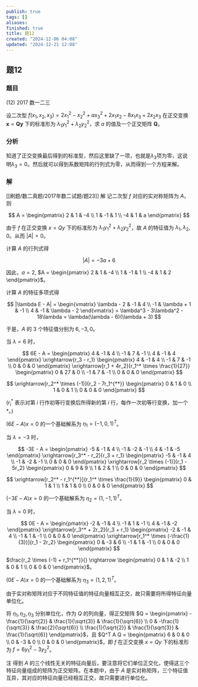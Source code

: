 ```yaml
---
publish: true
tags: []
aliases: 
finished: true
title: 题12
created: "2024-12-06 04:08"
updated: "2024-12-21 12:08"
---
```

## 题12
### 题目

(12) 2017 数一二三

设二次型 $f(x_1, x_2, x_3) = 2x_1^2 - x_2^2 + ax_3^2 + 2x_1x_2 - 8x_1x_3 + 2x_2x_3$ 在正交变换 $\mathbf{x} = \mathbf{Qy}$ 下的标准形为 $\lambda_1 y_1^2 + \lambda_2 y_2^2$，求 $a$ 的值及一个正交矩阵 $\mathbf{Q}$。

### 分析

知道了正交变换最后得到的标准型，然后这里缺了一项，也就是$\lambda_3$项为零，这说明$\lambda_3=0$。然后就可以得到系数矩阵的行列式为零，从而得到一个方程来解。

### 解
[[刷题/数二真题/2017年数二试题/题23]]
解 记二次型 $f$ 对应的实对称矩阵为 $A$，则

$$
A = \begin{pmatrix} 2 & 1 & -4 \\ 1 & -1 & 1 \\ -4 & 1 & a \end{pmatrix}
$$

由于 $f$ 在正交变换 $x = Qy$ 下的标准形为 $\lambda_1 y_1^2 + \lambda_2 y_2^2$，故 $A$ 的特征值为 $\lambda_1, \lambda_2, 0$。从而 $|A| = 0$。

计算 $A$ 的行列式得

$$
|A| = -3a + 6
$$

因此，$a = 2$, $A = \begin{pmatrix} 2 & 1 & -4 \\ 1 & -1 & 1 \\ -4 & 1 & 2 \end{pmatrix}$。

计算 $A$ 的特征多项式得

$$
|\lambda E - A| = \begin{vmatrix} \lambda - 2 & -1 & 4 \\ -1 & \lambda + 1 & -1 \\ 4 & -1 & \lambda - 2 \end{vmatrix} = \lambda^3 - 3\lambda^2 - 18\lambda = \lambda(\lambda - 6)(\lambda + 3)
$$

于是，$A$ 的 3 个特征值分别为 $6, -3, 0$。

当 $\lambda = 6$ 时，

$$
6E - A = \begin{pmatrix} 4 & -1 & 4 \\ -1 & 7 & -1 \\ 4 & -1 & 4 \end{pmatrix} \xrightarrow{r_3 - r_1} \begin{pmatrix} 4 & -1 & 4 \\ -1 & 7 & -1 \\ 0 & 0 & 0 \end{pmatrix} \xrightarrow[r_1 + 4r_2]{r_1^* \times \frac{1}{27}} \begin{pmatrix} 0 & 27 & 0 \\ -1 & 7 & -1 \\ 0 & 0 & 0 \end{pmatrix}
$$

$$
\xrightarrow[r_2^* \times (-1)]{r_2 - 7r_1^{**}} \begin{pmatrix} 0 & 1 & 0 \\ 1 & 0 & 1 \\ 0 & 0 & 0 \end{pmatrix}
$$

$(r_i^*$ 表示对第 $i$ 行作初等行变换后所得新的第 $i$ 行，每作一次初等行变换，加一个 $*$。)

$(6E - A)x = 0$ 的一个基础解系为 $\eta_1 = (-1, 0, 1)^T$。

当 $\lambda = -3$ 时，

$$
-3E - A = \begin{pmatrix} -5 & -1 & 4 \\ -1 & -2 & -1 \\ 4 & -1 & -5 \end{pmatrix} \xrightarrow[r_3^* - r_2]{r_3 + r_1} \begin{pmatrix} -5 & -1 & 4 \\ -1 & -2 & -1 \\ 0 & 0 & 0 \end{pmatrix} \xrightarrow[r_2 \times (-1)]{r_1 - 5r_2} \begin{pmatrix} 0 & 9 & 9 \\ 1 & 2 & 1 \\ 0 & 0 & 0 \end{pmatrix}
$$

$$
\xrightarrow[r_2^* - r_1^{**}]{r_1^* \times \frac{1}{9}} \begin{pmatrix} 0 & 1 & 1 \\ 1 & 1 & 0 \\ 0 & 0 & 0 \end{pmatrix}
$$

$(-3E - A)x = 0$ 的一个基础解系为 $\eta_2 = (1, -1, 1)^T$。

当 $\lambda = 0$ 时，

$$
0E - A = \begin{pmatrix} -2 & -1 & 4 \\ -1 & 1 & -1 \\ 4 & -1 & -2 \end{pmatrix} \xrightarrow[r_3^* + 2r_2]{r_3 + r_1} \begin{pmatrix} -2 & -1 & 4 \\ -1 & 1 & -1 \\ 0 & 0 & 0 \end{pmatrix} \xrightarrow[r_1^* \times (-\frac{1}{3})]{r_1 - 2r_2} \begin{pmatrix} 0 & -3 & 6 \\ -1 & 1 & -1 \\ 0 & 0 & 0 \end{pmatrix}
$$

$\frac{r_2 \times (-1) + r_1^{**}}{} \rightarrow \begin{pmatrix} 0 & 1 & -2 \\ 1 & 0 & 1 \\ 0 & 0 & 0 \end{pmatrix}$。

$(0E - A)x = 0$ 的一个基础解系为 $\eta_3 = (1, 2, 1)^T$。

由于实对称矩阵对应于不同特征值的特征向量相互正交，故只需要将所得特征向量单位化。

将 $\eta_1, \eta_2, \eta_3$ 分别单位化，作为 $Q$ 的列向量，得正交矩阵 $Q = \begin{pmatrix} -\frac{1}{\sqrt{2}} & \frac{1}{\sqrt{3}} & \frac{1}{\sqrt{6}} \\ 0 & -\frac{1}{\sqrt{3}} & \frac{2}{\sqrt{6}} \\ \frac{1}{\sqrt{2}} & \frac{1}{\sqrt{3}} & \frac{1}{\sqrt{6}} \end{pmatrix}$，且 $Q^T A Q = \begin{pmatrix} 6 & 0 & 0 \\ 0 & -3 & 0 \\ 0 & 0 & 0 \end{pmatrix}$，即 $f$ 在正交变换 $x = Qy$ 下的标准形为 $f = 6y_1^2 - 3y_2^2$。

注 得到 $A$ 的三个线性无关的特征向量后，要注意将它们单位正交化，使得这三个特征向量组成的矩阵为正交矩阵。在本题中，由于 $A$ 是实对称矩阵，三个特征值互异，其对应的特征向量已经相互正交，故只需要进行单位化。
